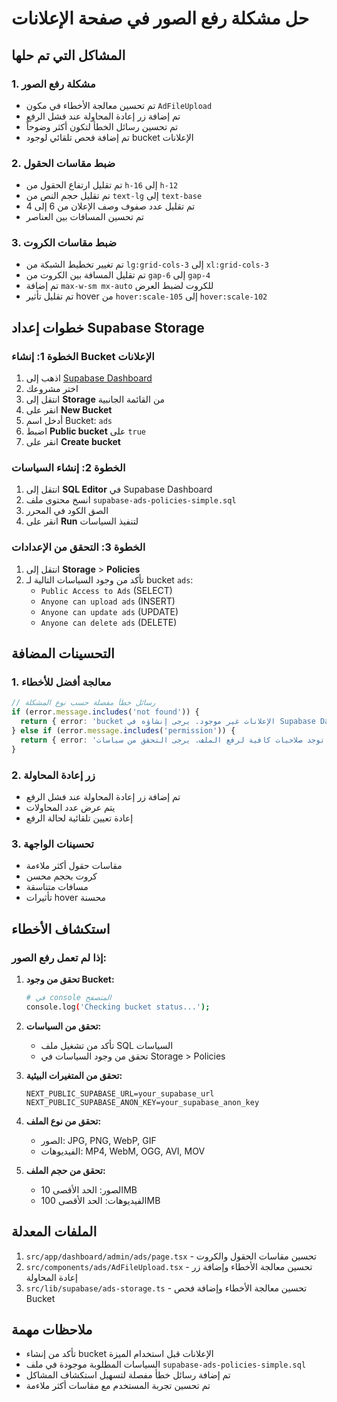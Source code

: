 # حل مشكلة رفع الصور في صفحة الإعلانات

## المشاكل التي تم حلها

### 1. مشكلة رفع الصور
- تم تحسين معالجة الأخطاء في مكون `AdFileUpload`
- تم إضافة زر إعادة المحاولة عند فشل الرفع
- تم تحسين رسائل الخطأ لتكون أكثر وضوحاً
- تم إضافة فحص تلقائي لوجود bucket الإعلانات

### 2. ضبط مقاسات الحقول
- تم تقليل ارتفاع الحقول من `h-16` إلى `h-12`
- تم تقليل حجم النص من `text-lg` إلى `text-base`
- تم تقليل عدد صفوف وصف الإعلان من 6 إلى 4
- تم تحسين المسافات بين العناصر

### 3. ضبط مقاسات الكروت
- تم تغيير تخطيط الشبكة من `lg:grid-cols-3` إلى `xl:grid-cols-3`
- تم تقليل المسافة بين الكروت من `gap-6` إلى `gap-4`
- تم إضافة `max-w-sm mx-auto` للكروت لضبط العرض
- تم تقليل تأثير hover من `hover:scale-105` إلى `hover:scale-102`

## خطوات إعداد Supabase Storage

### الخطوة 1: إنشاء Bucket الإعلانات
1. اذهب إلى [Supabase Dashboard](https://supabase.com/dashboard)
2. اختر مشروعك
3. انتقل إلى **Storage** من القائمة الجانبية
4. انقر على **New Bucket**
5. أدخل اسم Bucket: `ads`
6. اضبط **Public bucket** على `true`
7. انقر على **Create bucket**

### الخطوة 2: إنشاء السياسات
1. انتقل إلى **SQL Editor** في Supabase Dashboard
2. انسخ محتوى ملف `supabase-ads-policies-simple.sql`
3. الصق الكود في المحرر
4. انقر على **Run** لتنفيذ السياسات

### الخطوة 3: التحقق من الإعدادات
1. انتقل إلى **Storage** > **Policies**
2. تأكد من وجود السياسات التالية لـ bucket `ads`:
   - `Public Access to Ads` (SELECT)
   - `Anyone can upload ads` (INSERT)
   - `Anyone can update ads` (UPDATE)
   - `Anyone can delete ads` (DELETE)

## التحسينات المضافة

### 1. معالجة أفضل للأخطاء
```typescript
// رسائل خطأ مفصلة حسب نوع المشكلة
if (error.message.includes('not found')) {
  return { error: 'bucket الإعلانات غير موجود. يرجى إنشاؤه في Supabase Dashboard.' };
} else if (error.message.includes('permission')) {
  return { error: 'لا توجد صلاحيات كافية لرفع الملف. يرجى التحقق من سياسات Storage.' };
}
```

### 2. زر إعادة المحاولة
- تم إضافة زر إعادة المحاولة عند فشل الرفع
- يتم عرض عدد المحاولات
- إعادة تعيين تلقائية لحالة الرفع

### 3. تحسينات الواجهة
- مقاسات حقول أكثر ملاءمة
- كروت بحجم محسن
- مسافات متناسقة
- تأثيرات hover محسنة

## استكشاف الأخطاء

### إذا لم تعمل رفع الصور:

1. **تحقق من وجود Bucket:**
   ```bash
   # في console المتصفح
   console.log('Checking bucket status...');
   ```

2. **تحقق من السياسات:**
   - تأكد من تشغيل ملف SQL السياسات
   - تحقق من وجود السياسات في Storage > Policies

3. **تحقق من المتغيرات البيئية:**
   ```env
   NEXT_PUBLIC_SUPABASE_URL=your_supabase_url
   NEXT_PUBLIC_SUPABASE_ANON_KEY=your_supabase_anon_key
   ```

4. **تحقق من نوع الملف:**
   - الصور: JPG, PNG, WebP, GIF
   - الفيديوهات: MP4, WebM, OGG, AVI, MOV

5. **تحقق من حجم الملف:**
   - الصور: الحد الأقصى 10MB
   - الفيديوهات: الحد الأقصى 100MB

## الملفات المعدلة

1. `src/app/dashboard/admin/ads/page.tsx` - تحسين مقاسات الحقول والكروت
2. `src/components/ads/AdFileUpload.tsx` - تحسين معالجة الأخطاء وإضافة زر إعادة المحاولة
3. `src/lib/supabase/ads-storage.ts` - تحسين معالجة الأخطاء وإضافة فحص Bucket

## ملاحظات مهمة

- تأكد من إنشاء bucket الإعلانات قبل استخدام الميزة
- السياسات المطلوبة موجودة في ملف `supabase-ads-policies-simple.sql`
- تم إضافة رسائل خطأ مفصلة لتسهيل استكشاف المشاكل
- تم تحسين تجربة المستخدم مع مقاسات أكثر ملاءمة

